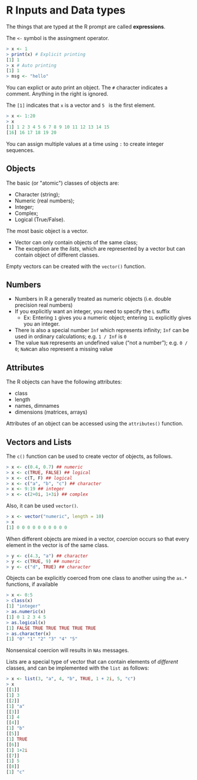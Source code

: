 # R Inputs and Data types

The things that are typed at the R prompt are called **expressions**.

The `<-` symbol is the assingment operator.

```r
> x <- 1
> print(x) # Explicit printing
[1] 1
> x # Auto printing 
[1] 1
> msg <- "hello" 
```
You can explict or auto print an object. The `#` character indicates a comment. Anything in the right is ignored.

The `[1]` indicates that `x` is a vector and `5 ` is the first element.

```r
> x <- 1:20
> x
[1] 1 2 3 4 5 6 7 8 9 10 11 12 13 14 15
[16] 16 17 18 19 20
```
You can assign multiple values at a time using `:` to create integer sequences.

## Objects

The basic (or "atomic") classes of objects are:
- Character (string);
- Numeric (real numbers);
- Integer;
- Complex;
- Logical (True/False).

The most basic object is a vector.
- Vector can only contain objects of the same class;
- The exception are the *lists*, which are represented by a vector but can contain object of different classes.

Empty vectors can be created with  the `vector()` function.

## Numbers
- Numbers in R a generally treated as numeric objects (i.e. double precision real numbers)
- If you explicitly want an integer, you need to specify the `L` suffix
	+ Ex: Entering `1` gives you a numeric object; entering `1L` explicitly gives you an integer.
- There is also a special number `Inf` which represents infinity; `Inf` can be used in ordinary calculations; e.g. `1 / Inf` is `0`
- The value `NaN` represents an undefined value (“not a number”); e.g. `0 / 0`; `NaN`can also represent a missing value

## Attributes

The R objects can have the following attributes:
- class
- length
- names, dimnames
- dimensions (matrices, arrays)

Attributes of an object can be accessed using the `attributes()` function.

## Vectors and Lists

The `c()` function can be used to create vector of objects, as follows.
```r
> x <- c(0.4, 0.7) ## numeric
> x <- c(TRUE, FALSE) ## logical
> x <- c(T, F) ## logical
> x <- c("a", "b", "c") ## character
> x <- 9:19 ## integer
> x <- c(2+0i, 1+3i) ## complex
```
Also, it can be used `vector()`.

```r
> x <- vector("numeric", length = 10)
> x
[1] 0 0 0 0 0 0 0 0 0 0
```

When different objects are mixed in a vector, *coercion* occurs so that every element in the vector is of the same class.
```r
> y <- c(4.3, "a") ## character
> y <- c(TRUE, 9) ## numeric
> y <- c("d", TRUE) ## character
```

Objects can be explicitly coerced from one class to another using the `as.*` functions, if available
```r
> x <- 0:5
> class(x)
[1] "integer"
> as.numeric(x)
[1] 0 1 2 3 4 5
> as.logical(x)
[1] FALSE TRUE TRUE TRUE TRUE TRUE
> as.character(x)
[1] "0" "1" "2" "3" "4" "5"
```
Nonsensical coercion will results in `NAs` messages.

Lists are a special type of vector that can contain elements of *different* classes, and can be implemented with the `list `as follows:
```r
> x <- list(3, "a", 4, "b", TRUE, 1 + 2i, 5, "c")
> x
[[1]]
[1] 3
[[2]]
[1] "a"
[[3]]
[1] 4
[[4]]
[1] "b"
[[5]]
[1] TRUE
[[6]]
[1] 1+2i
[[7]]
[1] 5
[[8]]
[1] "c"
```

<!--stackedit_data:
eyJoaXN0b3J5IjpbLTExNDI1NTAyNjhdfQ==
-->